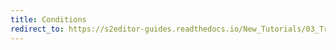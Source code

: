```yaml
---
title: Conditions
redirect_to: https://s2editor-guides.readthedocs.io/New_Tutorials/03_Trigger_Editor/036_Conditions
---
```

